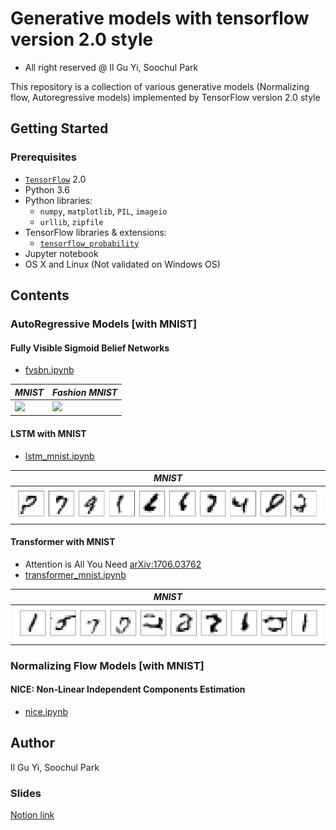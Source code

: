 # Generative models with tensorflow version 2.0 style
* All right reserved @ Il Gu Yi, Soochul Park

This repository is a collection of various generative models (Normalizing flow, Autoregressive models)
implemented by TensorFlow version 2.0 style


## Getting Started

### Prerequisites
* [`TensorFlow`](https://www.tensorflow.org) 2.0
* Python 3.6
* Python libraries:
  * `numpy`, `matplotlib`, `PIL`, `imageio`
  * `urllib`, `zipfile`
* TensorFlow libraries & extensions:
  * [`tensorflow_probability`](https://www.tensorflow.org/probability/)
* Jupyter notebook
* OS X and Linux (Not validated on Windows OS)


## Contents

### AutoRegressive Models [with MNIST]

#### Fully Visible Sigmoid Belief Networks
* [fvsbn.ipynb](https://nbviewer.jupyter.org/github/ilguyi/generative.models.tensorflow.v2/blob/master/autoregressive/fvsbn.ipynb)

| *MNIST* | *Fashion MNIST* |
|---|---|
| <img src='https://user-images.githubusercontent.com/11681225/57566483-068d6180-7408-11e9-9b92-6781e6ceb4af.gif'> | <img src='https://user-images.githubusercontent.com/11681225/57566471-eb225680-7407-11e9-85f5-04b7258d9b83.gif'> |

#### LSTM with MNIST
* [lstm_mnist.ipynb](https://nbviewer.jupyter.org/github/scpark20/generative.models.tensorflow.v2/blob/master/autoregressive/lstm_mnist.ipynb)

| *MNIST* |
|---|
| <img src='pics/lstm_mnist.png'> |

#### Transformer with MNIST
* Attention is All You Need [arXiv:1706.03762](https://arxiv.org/abs/1706.03762)
* [transformer_mnist.ipynb](https://nbviewer.jupyter.org/github/scpark20/generative.models.tensorflow.v2/blob/master/autoregressive/transformer_mnist.ipynb)

| *MNIST* |
|---|
| <img src='pics/transformer_mnist.png'> |

### Normalizing Flow Models [with MNIST]

#### NICE: Non-Linear Independent Components Estimation
* [nice.ipynb](https://nbviewer.jupyter.org/github/ilguyi/generative.models.tensorflow.v2/blob/master/normalizing_flow/nice.ipynb)

## Author
Il Gu Yi, Soochul Park

### Slides
[Notion link](https://www.notion.so/soochul/Generative-Models-12-4-6-353a0bbc5e0847fab4c864fb4332d9af?showMoveTo=true)
